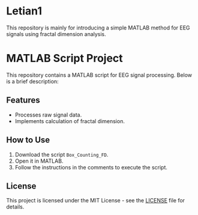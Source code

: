 # Letian1
This repository is mainly for introducing a simple MATLAB method for EEG signals using fractal dimension analysis.

# MATLAB Script Project

This repository contains a MATLAB script for EEG signal processing. Below is a brief description:

## Features
- Processes raw signal data.
- Implements calculation of fractal dimension.

## How to Use
1. Download the script `Box_Counting_FD`.
2. Open it in MATLAB.
3. Follow the instructions in the comments to execute the script.

## License
This project is licensed under the MIT License - see the [LICENSE](LICENSE) file for details.
